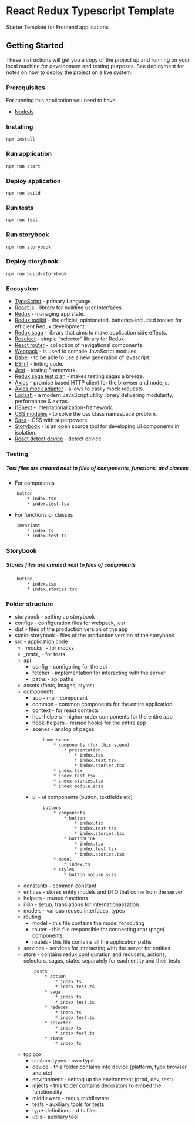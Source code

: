 # React Redux Typescript Template

Starter Template for Frontend applications

## Getting Started

These instructions will get you a copy of the project up and running on your local machine for development and testing purposes. See deployment for notes on how to deploy the project on a live system.

### Prerequisites

For running this application you need to have:
* [NodeJs](https://nodejs.org/en/)

### Installing
```
npm install
```

### Run application
```
npm run start
```

### Deploy application
```
npm run build
```

### Run tests
```
npm run test
```

### Run storybook
```
npm run storybook
```

### Deploy storybook
```
npm run build-storybook
```

### Ecosystem

* [TypeScript](https://typescriptlang.org/) - primary Language.
* [React.js](https://reactjs.org/) - library for building user interfaces.
* [Redux](https://redux.js.org/) - managing app state.
* [Redux toolkit](https://redux-toolkit.js.org/) - the official, opinionated, batteries-included toolset for efficient Redux development.
* [Redux saga](https://redux-saga.js.org/) - library that aims to make application side effects.
* [Reselect](https://github.com/reduxjs/reselect) - simple “selector” library for Redux.
* [React router](https://reactrouter.com/) - collection of navigational components.
* [Webpack](https://webpack.js.org/) - is used to compile JavaScript modules.
* [Babel](https://babeljs.io/) - to be able to use a new generation of javascript.
* [ESlint](https://eslint.org/) - linting code.
* [Jest](https://jestjs.io/) - testing Framework.
* [Redux saga test plan](https://github.com/jfairbank/redux-saga-test-plan) - makes testing sagas a breeze.
* [Axios](https://github.com/axios/axios) - promise based HTTP client for the browser and node.js.
* [Axios mock adapter](https://github.com/ctimmerm/axios-mock-adapter) - allows to easily mock requests.
* [Lodash](https://lodash.com/) - a modern JavaScript utility library delivering modularity, performance & extras.
* [I18next](https://www.i18next.com/) - internationalization-framework.
* [CSS modules](https://github.com/css-modules/css-modules) - to solve the css class namespace problem.
* [Sass](https://sass-lang.com/) - CSS with superpowers.
* [Storybook](https://storybook.js.org/) - is an open source tool for developing UI components in isolation.
* [React detect device](https://github.com/duskload/react-device-detect) - detect device

### Testing
##### Test files are created next to files of components, functions, and classes

- For components
```
    button
        * index.tsx
        * index.test.tsx
```

- For functions or classes
```
    invariant
        * index.ts
        * index.test.ts
```

### Storybook
##### Stories files are created next to files of components
```
    button
        * index.tsx
        * index.stories.tsx
```

### Folder structure

* storybook - setting up storybook
* configs - configuration files for webpack, jest
* dist - files of the production version of the app
* static-storybook - files of the production version of the storybook
* src - application code
    * \__mocks__ - for mocks
    * \__tests__ - for tests
    * api
        * config - configuring for the api
        * fetcher - implementation for interacting with the server
        * paths - api paths
    * assets (fonts, images, styles)
    * components
        * app - main component
        * common - common components for the entire application
        * context - for react contexts
        * hoc-helpers - higher-order components for the entire app
        * hook-helpers - reused hooks for the entire app
        * scenes - analog of pages
            ```
                home-scene
                    * components (for this scene)
                        * presentation
                            * index.tss
                            * index.test.tsx
                            * index.stories.tsx
                    * index.tsx
                    * index.test.tsx
                    * index.stories.tsx
                    * index.module.scss
            ```
        * ui - ui components (button, textfields etc)
            ```
                buttons
                    * components
                        * button
                            * index.tsx
                            * index.test.tsx
                            * index.stories.tsx
                        * buttonLink
                            * index.tsx
                            * index.test.tsx
                            * index.stories.tsx
                    * model
                        * index.ts
                    * styles
                        * button.module.scss
            ```
    * constants - common constant
    * entities - stores entity models and DTO that come from the server
    * helpers - reused functions
    * i18n - setup, translations for internationalization
    * models - various reused interfaces, types
    * routing
        * model - this file contains the model for routing
        * router - this file responsible for connecting root (page) components
        * routes - this file contains all the application paths
    * services - services for interacting with the server for entities
    * store - contains redux configuration and reducers, actions, selectors, sagas, states separately for each entity and their tests
        ```
            posts
                * action
                    * index.ts
                    * index.test.ts
                * saga
                    * index.ts
                    * index.test.ts
                * reducer
                    * index.ts
                    * index.test.ts
                * selector
                    * index.ts
                    * index.test.ts
                * state
                    * index.ts
        ```
    * toolbox
        * custom-types - own type
        * device - this folder contains info device (platform, type browser and etc)
        * environment - setting up the environment (prod, dev, test)
        * injects - this folder contains decorators to embed the functionality
        * middleware - redux middleware
        * tests - auxiliary tools for tests
        * type-definitions - d.ts files
        * utils - auxiliary tool
